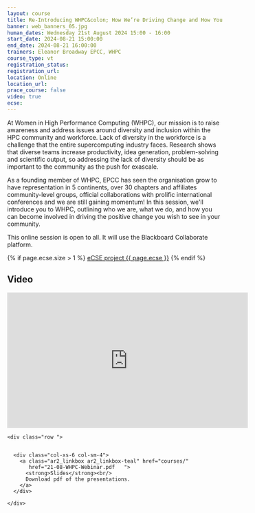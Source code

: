 ```yaml
---
layout: course
title: Re-Introducing WHPC&colon; How We’re Driving Change and How You Can Help
banner: web_banners_05.jpg
human_dates: Wednesday 21st August 2024 15:00 - 16:00
start_date: 2024-08-21 15:00:00
end_date: 2024-08-21 16:00:00
trainers: Eleanor Broadway EPCC, WHPC
course_type: vt
registration_status:
registration_url:
location: Online
location_url:
prace_course: false
video: true
ecse:
---
```


At Women in High Performance Computing (WHPC), our mission is to raise awareness and address issues around diversity and inclusion within the HPC community and workforce. Lack of diversity in the workforce is a challenge that the entire supercomputing industry faces. Research shows that diverse teams increase productivity, idea generation, problem-solving and scientific output, so addressing the lack of diversity should be as important to the community as the push for exascale.

As a founding member of WHPC, EPCC has seen the organisation grow to have representation in 5 continents, over 30 chapters and affiliates community-level groups, official collaborations with prolific international conferences and we are still gaining momentum! In this session, we'll introduce you to WHPC, outlining who we are, what we do, and how you can become involved in driving the positive change you wish to see in your community.



This online session is open to all. It will use the Blackboard Collaborate platform.

{% if page.ecse.size > 1 %}
<a href="{{ site.baseurl }}/ecse/reports/{{ page.ecse }}">eCSE project {{ page.ecse }}</a>
{% endif %}

<section id="service">

<!--
  <div class="row ">	

      <div class="col-xs-6 col-sm-4">
        <a class="ar2_linkbox ar2_linkbox-teal" 
          href="https://eu.bbcollab.com/guest/97ea4d1640914adca482dc501858aae4">
          <strong>Join Session</strong><br/>
          Join this online session in your browser
        </a>
      </div>

      <div class="col-xs-6 col-sm-4">
        <a class="ar2_linkbox ar2_linkbox-green" href="courses/"
           href="myevents.ics">
          <strong>Add to Calendar</strong><br/>
          Download ICS file to add this event to your calendar complete with join link
        </a>
      </div>


											
  </div>

-->



<h2><a name="video">Video</a></h2>

<div>

<iframe title="Video"  width="560" height="315" src="https://www.youtube.com/embed/h80ehA-gkRA  " frameborder="0" allow="accelerometer; autoplay; encrypted-media; gyroscope; picture-in-picture" allowfullscreen></iframe>

</div>





<section id="service">

    <div class="row ">	


      <div class="col-xs-6 col-sm-4">
        <a class="ar2_linkbox ar2_linkbox-teal" href="courses/"
           href="21-08-WHPC-Webinar.pdf   ">
          <strong>Slides</strong><br/>
          Download pdf of the presentations.
        </a>
      </div>
										
    </div>

</section>

